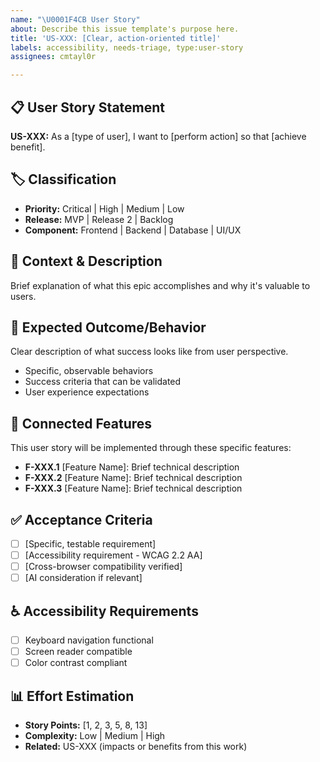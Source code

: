 ```yaml
---
name: "\U0001F4CB User Story"
about: Describe this issue template's purpose here.
title: 'US-XXX: [Clear, action-oriented title]'
labels: accessibility, needs-triage, type:user-story
assignees: cmtayl0r

---
```


## 📋 User Story Statement
**US-XXX:** As a [type of user], I want to [perform action] so that [achieve benefit].

## 🏷️ Classification
- **Priority:** Critical | High | Medium | Low  
- **Release:** MVP | Release 2 | Backlog  
- **Component:** Frontend | Backend | Database | UI/UX

## 📝 Context & Description  
Brief explanation of what this epic accomplishes and why it's valuable to users.

## 🎯 Expected Outcome/Behavior
Clear description of what success looks like from user perspective.
- Specific, observable behaviors
- Success criteria that can be validated
- User experience expectations

## 🚀 Connected Features
This user story will be implemented through these specific features:
- **F-XXX.1** [Feature Name]: Brief technical description
- **F-XXX.2** [Feature Name]: Brief technical description  
- **F-XXX.3** [Feature Name]: Brief technical description

## ✅ Acceptance Criteria
- [ ] [Specific, testable requirement]
- [ ] [Accessibility requirement - WCAG 2.2 AA]
- [ ] [Cross-browser compatibility verified]
- [ ] [AI consideration if relevant]

## ♿ Accessibility Requirements
- [ ] Keyboard navigation functional
- [ ] Screen reader compatible
- [ ] Color contrast compliant

## 📊 Effort Estimation
- **Story Points:** [1, 2, 3, 5, 8, 13]
- **Complexity:** Low | Medium | High
- **Related:** US-XXX (impacts or benefits from this work)
